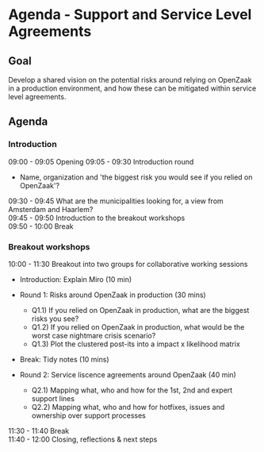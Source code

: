 # Agenda - Support and Service Level Agreements

## Goal

Develop a shared vision on the potential risks around relying on OpenZaak in a production environment, and how these can be mitigated within service level agreements.

## Agenda

### Introduction

09:00 - 09:05 Opening
09:05 - 09:30 Introduction round
  * Name, organization and 'the biggest risk you would see if you relied on OpenZaak'?
  
09:30 - 09:45 What are the municipalities looking for, a view from Amsterdam and Haarlem?  
09:45 - 09:50 Introduction to the breakout workshops  
09:50 - 10:00 Break

### Breakout workshops

10:00 - 11:30 Breakout into two groups for collaborative working sessions

* Introduction: Explain Miro (10 min)
* Round 1: Risks around OpenZaak in production (30 mins)
  * Q1.1) If you relied on OpenZaak in production, what are the biggest risks you see? 
  * Q1.2) If you relied on OpenZaak in production, what would be the worst case nightmare crisis scenario?
  * Q1.3) Plot the clustered post-its into a impact x likelihood matrix

* Break: Tidy notes (10 mins)

* Round 2: Service liscence agreements around OpenZaak (40 min)
  * Q2.1) Mapping what, who and how for the 1st, 2nd and expert support lines
  * Q2.2) Mapping what, who and how for hotfixes, issues and ownership over support processes

11:30 - 11:40 Break  
11:40 - 12:00 Closing, reflections & next steps
